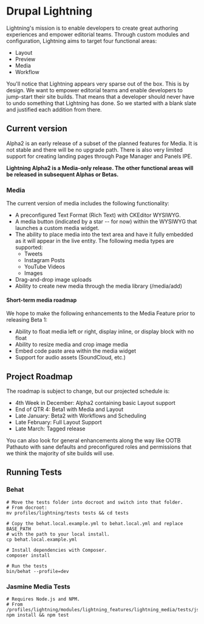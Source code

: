 # Drupal Lightning

Lightning's mission is to enable developers to create great authoring
experiences and empower editorial teams. Through custom modules and
configuration, Lightning aims to target four functional areas:

* Layout
* Preview
* Media
* Workflow

You'll notice that Lightning appears very sparse out of the box. This is by
design. We want to empower editorial teams and enable developers to jump-start
their site builds. That means that a developer should never have to undo
something that Lightning has done. So we started with a blank slate and
justified each addition from there.

## Current version

Alpha2 is an early release of a subset of the planned features for Media. It is
not stable and there will be no upgrade path. There is also very limited support
for creating landing pages through Page Manager and Panels IPE.

**Lightning Alpha2 is a Media-only release. The other functional areas will be
released in subsequent Alphas or Betas.**

### Media

The current version of media includes the following functionality:

* A preconfigured Text Format (Rich Text) with CKEditor WYSIWYG.
* A media button (indicated by a star -- for now) within the WYSIWYG that
  launches a custom media widget.
* The ability to place media into the text area and have it fully embedded as it
  will appear in the live entity. The following media types are supported:
  * Tweets
  * Instagram Posts
  * YouTube Videos
  * Images
* Drag-and-drop image uploads
* Ability to create new media through the media library (/media/add)

#### Short-term media roadmap

We hope to make the following enhancements to the Media Feature prior to
releasing Beta 1:

* Ability to float media left or right, display inline, or display block with no
  float
* Ability to resize media and crop image media
* Embed code paste area within the media widget
* Support for audio assets (SoundCloud, etc.)

## Project Roadmap

The roadmap is subject to change, but our projected schedule is:

* 4th Week in December: Alpha2 containing basic Layout support
* End of QTR 4: Beta1 with Media and Layout
* Late January: Beta2 with Workflows and Scheduling
* Late February: Full Layout Support
* Late March: Tagged release

You can also look for general enhancements along the way like OOTB Pathauto with
sane defaults and preconfigured roles and permissions that we think the majority
of site builds will use.

## Running Tests

### Behat

    # Move the tests folder into docroot and switch into that folder.
    # From docroot:
    mv profiles/lightning/tests tests && cd tests

    # Copy the behat.local.example.yml to behat.local.yml and replace BASE_PATH
    # with the path to your local install.
    cp behat.local.example.yml

    # Install dependencies with Composer.
    composer install

    # Run the tests
    bin/behat --profile=dev

### Jasmine Media Tests

    # Requires Node.js and NPM.
    # From /profiles/lightning/modules/lightning_features/lightning_media/tests/js;
    npm install && npm test

